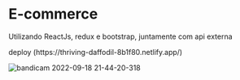 # E-commerce
Utilizando ReactJs, redux e bootstrap, juntamente com api externa
<p>deploy (https://thriving-daffodil-8b1f80.netlify.app/)<p>

![bandicam 2022-09-18 21-44-20-318](https://user-images.githubusercontent.com/101139441/190935178-fc5d65ae-0601-4761-80cc-ce95781f3dd3.jpg)
